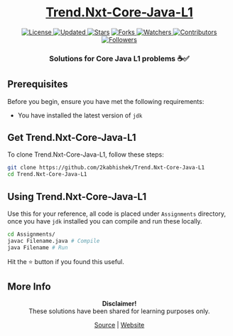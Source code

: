 <div align="center">

<h1><a href="https://2kabhishek.github.io/Trend.Nxt-Core-Java-L1">Trend.Nxt-Core-Java-L1</a></h1>

<a href="https://github.com/2KAbhishek/Trend.Nxt-Core-Java-L1/blob/master/LICENSE">
<img alt="License" src="https://img.shields.io/github/license/2kabhishek/Trend.Nxt-Core-Java-L1?style=plastic&color=white&label=License"> </a>

<a href="https://github.com/2KAbhishek/Trend.Nxt-Core-Java-L1/pulse">
<img alt="Updated" src="https://img.shields.io/github/last-commit/2kabhishek/Trend.Nxt-Core-Java-L1?style=plastic&color=e30724&label=Updated"> </a>

<a href="https://github.com/2KAbhishek/Trend.Nxt-Core-Java-L1/stargazers">
<img alt="Stars" src="https://img.shields.io/github/stars/2kabhishek/Trend.Nxt-Core-Java-L1?style=plastic&color=00d451&label=Stars"></a>

<a href="https://github.com/2KAbhishek/Trend.Nxt-Core-Java-L1/network/members">
<img alt="Forks" src="https://img.shields.io/github/forks/2kabhishek/Trend.Nxt-Core-Java-L1?style=plastic&color=1688f0&label=Forks"> </a>

<a href="https://github.com/2KAbhishek/Trend.Nxt-Core-Java-L1/watchers">
<img alt="Watchers" src="https://img.shields.io/github/watchers/2kabhishek/Trend.Nxt-Core-Java-L1?style=plastic&color=ff5500&label=Watchers"> </a>

<a href="https://github.com/2KAbhishek/Trend.Nxt-Core-Java-L1/graphs/contributors">
<img alt="Contributors" src="https://img.shields.io/github/contributors/2kabhishek/Trend.Nxt-Core-Java-L1?style=plastic&color=f0f&label=Contributors"> </a>

<a href="https://github.com/2KAbhishek?tab=followers">
<img alt="Followers" src="https://img.shields.io/github/followers/2kabhishek?color=222&style=plastic&label=Followers"> </a>

<h3>Solutions for Core Java L1 problems ☕✅</h3>

</div>

## Prerequisites

Before you begin, ensure you have met the following requirements:

- You have installed the latest version of `jdk`

## Get Trend.Nxt-Core-Java-L1

To clone Trend.Nxt-Core-Java-L1, follow these steps:

```bash
git clone https://github.com/2kabhishek/Trend.Nxt-Core-Java-L1
cd Trend.Nxt-Core-Java-L1
```

## Using Trend.Nxt-Core-Java-L1

Use this for your reference, all code is placed under `Assignments` directory, once you have `jdk` installed you can compile and run these locally.

```bash
cd Assignments/
javac Filename.java # Compile
java Filename # Run
```

Hit the ⭐ button if you found this useful.

## More Info

<div align="center">

<strong>Disclaimer!</strong><br>
These solutions have been shared for learning purposes only. <br>

<a href="https://github.com/2KAbhishek/Trend.Nxt-Core-Java-L1">Source</a> |
<a href="https://2kabhishek.github.io/Trend.Nxt-Core-Java-L1">Website</a>

</div>
